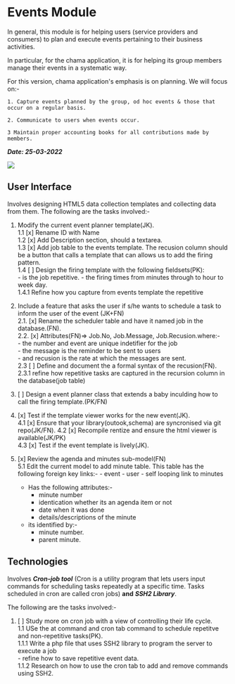 # Events Module

In general, this module is for helping users (service providers and consumers) to plan and execute events pertaining to their business activities.

In particular, for the chama application, it is for helping its group members manage their events in a systematic way.

For this version, chama application's emphasis is on planning. We will focus on:-

    1. Capture events planned by the group, od hoc events & those that occur on a regular basis.

    2. Communicate to users when events occur. 

    3 Maintain proper accounting books for all contributions made by members.

***Date: 25-03-2022***

![](events.svg)

## User Interface

Involves designing HTML5 data collection templates and collecting data from them. The following are the tasks involved:-

1. Modify the current event planner template(JK).  
    1.1 [x] Rename ID with Name  
    1.2 [x] Add Description section, should a textarea.  
    1.3 [x] Add job table to the events template. The recusion column should be a button that calls a template that can allows us to add the firing pattern.  
    1.4 [ ] Design the firing template with the following fieldsets(PK):  
        - is the job repetitive.
        - the firing times from minutes through to hour to week day.  
        1.4.1 Refine how you capture from events template the repetitive  

2. Include a feature that asks the user if s/he wants to schedule a task to inform the user of the event (JK+FN)  
            2.1. [x] Rename the scheduler table and have it named job in the database.(FN).  
            2.2. [x] Attributes(FN)=> Job.No, Job.Message, Job.Recusion.where:-  
              - the number and event are unique indetifier for the job  
              - the message is the reminder to be sent to users  
              - and recusion is the rate at which the messages are sent.  
             2.3 [ ] Define and document the a formal syntax of the recusion(FN).  
                2.3.1 refine how repetitive tasks are captured in the recursion column in the database(job table)  

3. [ ] Design a event planner class that extends a baby inculding how to call the firing template.(PK/FN)

4. [x] Test if the template viewer works for the new event(JK).  
    4.1 [x] Ensure that your library(outook,schema) are syncronised via git repo(JK/FN).
    4.2 [x] Recompile rentize and ensure the html viewer is available(JK/PK)  
    4.3 [x] Test if the event template is lively(JK).  
5. [x] Review the agenda and minutes sub-model(FN)  
    5.1 Edit the current model to add minute table. This table has the following foreign key links:-
        - event 
        - user
        - self looping link to minutes  
    - Has the following attributes:-    
        - minute number
        - identication whether its an agenda item or not
        - date when it was done
        - details/descriptions of the minute      
    - its identified by:-
        - minute number.
        - parent minute. 

## Technologies

Involves ***Cron-job tool*** (Cron is a utility program that lets users input commands for scheduling tasks repeatedly at a specific time. Tasks scheduled in cron are called cron jobs) **and** ***SSH2 Library***.

The following are the tasks involved:-

1. [ ] Study more on cron job with a view of controlling their life cycle.  
    1.1 USe the at command and cron tab command to schedule repetitve and non-repetitive tasks(PK).  
        1.1.1 Write a php file that uses SSH2 library to program the server to execute a job  
            - refine how to save repetitive event data.  
        1.1.2 Research on how to use the cron tab to add and remove commands using SSH2.